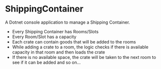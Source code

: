 # ShippingContainer

A Dotnet console application to manage a Shipping Container.

- Every Shipping Container has Rooms/Slots
- Every Room/Slot has a capacity
- Each crate can contain goods that will be added to the rooms
- While adding a crate to a room, the logic checks if there is available capacity in that room and then loads the crate
- If there is no available space, the crate will be taken to the next room to see if it can be added and so on...
